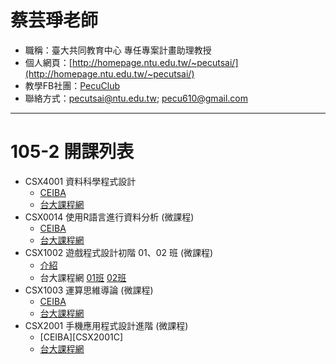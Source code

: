 # 蔡芸琤老師

* 職稱：臺大共同教育中心 專任專案計畫助理教授
* 個人網頁：[http://homepage.ntu.edu.tw/~pecutsai/](http://homepage.ntu.edu.tw/~pecutsai/)
* 教學FB社團：[PecuClub](https://www.facebook.com/groups/283207588460616/)
* 聯絡方式：pecutsai@ntu.edu.tw; pecu610@gmail.com

---

# 105-2 開課列表

* CSX4001 資料科學程式設計
  * [CEIBA][CSX4001C]
  * [台大課程網][CSX4001]
* CSX0014 使用R語言進行資料分析 (微課程)
  * [CEIBA][CSX0014C]
  * [台大課程網][CSX0014]
* CSX1002 遊戲程式設計初階 01、02 班 (微課程)
  * [介紹](CSX1002.md)
  * 台大課程網 [01班][CSX100201] [02班][CSX100202]
* CSX1003 運算思維導論 (微課程)
  * [CEIBA][CSX1003C]
  * [台大課程網][CSX1003]
* CSX2001 手機應用程式設計進階 (微課程)
  * [CEIBA][CSX2001C] 
  * [台大課程網][CSX2001]


[CSX4001C]: https://ceiba.ntu.edu.tw/1052CSX4001_
[CSX4001]: https://nol.ntu.edu.tw/nol/coursesearch/print_table.php?course_id=H03%2004010&class=&dpt_code=H020&ser_no=28187&semester=105-2&lang=CH

[CSX0014C]: https://ceiba.ntu.edu.tw/1052CSX0014_
[CSX0014]: https://nol.ntu.edu.tw/nol/coursesearch/print_table.php?course_id=H03%2001300&class=&dpt_code=H010&ser_no=86273&semester=105-2&lang=CH

[CSX100201]: https://nol.ntu.edu.tw/nol/coursesearch/print_table.php?course_id=H03%2001020&class=01&dpt_code=H020&ser_no=45127&semester=105-2&lang=CH
[CSX100202]: https://nol.ntu.edu.tw/nol/coursesearch/print_table.php?course_id=H03%2001020&class=02&dpt_code=H020&ser_no=86452&semester=105-2&lang=CH

[CSX1003C]: https://ceiba.ntu.edu.tw/1052CSX1003_
[CSX1003]: https://nol.ntu.edu.tw/nol/coursesearch/print_table.php?course_id=H03%2001030&class=&dpt_code=H020&ser_no=72094&semester=105-2&lang=CH

[CSX2001_C]: https://ceiba.ntu.edu.tw/1052CSX2001_
[CSX2001]: https://nol.ntu.edu.tw/nol/coursesearch/print_table.php?course_id=H03%2002010&class=&dpt_code=H020&ser_no=46562&semester=105-2&lang=CH










